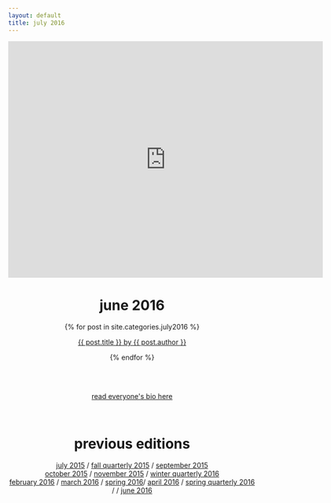 ```yaml
---
layout: default
title: july 2016
---
```

<div align = "center">
    <iframe src="https://player.vimeo.com/video/171870237" width="640" height="480" frameborder="0" webkitallowfullscreen mozallowfullscreen allowfullscreen></iframe>
    <p><h1>june 2016</h1></p>
</div>
<div align="center">
    {% for post in site.categories.july2016 %}
    <div class="items-wrapper">
        <div class="item">
            <p><a href="../{{ post.url }}">{{ post.title }} by {{ post.author }}</a>
            <br />
        </div>
    </div>
    {% endfor %}
</div>

<br><br>
<p align="center"><a href="../july2016/people.html">read everyone's bio here</a></p>
<br>

<div align="center">
    <p><h1>previous editions</h1></p>
    <a href="../july2015/">july 2015</a> / <a href="../fall2015/">fall quarterly 2015</a> / <a href="../september2015/">september 2015</a> <br> <a href="../october2015/">october 2015</a> / <a href="../november2015/">november 2015</a> / <a href="../winter2016/">winter quarterly 2016</a> <br> <a href="../february2016 /">february 2016</a> / <a href="../march2016/">march 2016</a>  / <a href="../spring2016/">spring 2016</a>/ <a href="../april2016/">april 2016</a> / <a href="../spring2016/">spring quarterly 2016</a> /  / <a href="../june2016/">june 2016</a>
</div>

<br><br>
